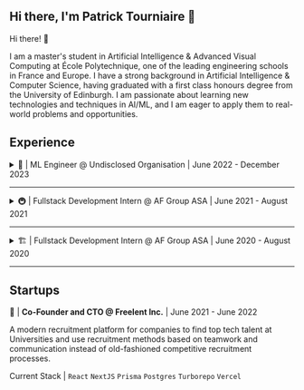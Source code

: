 ## Hi there, I'm Patrick Tourniaire 👋

Hi there! 👋

I am a master's student in Artificial Intelligence & Advanced Visual Computing at École Polytechnique, one of the leading engineering schools in France and Europe. I have a strong background in Artificial Intelligence & Computer Science, having graduated with a first class honours degree from the University of Edinburgh. I am passionate about learning new technologies and techniques in AI/ML, and I am eager to apply them to real-world problems and opportunities.

## Experience

<details>
<summary>👻 | ML Engineer @ Undisclosed Organisation | June 2022 - December 2023</summary>
<br>
Worked and part-time whilst studying at the University of Edinburgh and full-time between study years. Working mainly in internal ML R&D and producing proofs of concept for relevant stakeholders.

Stack | `PyTorch` `HuggingFace` `Python` `Apache Kafka` `Faust` `Docker` `PostgreSQL` `Elastic Vector DB` `DVC` `Azure ML Compute`
</details>

---

<details>
<summary>🚇 | Fullstack Development Intern @ AF Group ASA | June 2021 - August 2021</summary>
<br>
Worked alongside 3 interns to build a web platform for collecting drilling and explosives data for tunneling operations. Automated 70% of the reporting process, decreasing the time spent verifying reports by 90% and eliminated the need for machine operators to report drilling data.

Stack | `Angular` `OpenCV` `Python` `C#` `.NET5` `Entity Framework` `MySQL`
</details>

---

<details>
<summary>🏗 | Fullstack Development Intern @ AF Group ASA | June 2020 - August 2020</summary>
<br>
Worked on building a centralised web platform for data collection and analysis, replacing unorganised spreadsheets across projects. Responsible for creating automatic data pipelines which made the data collection process 85\% faster.

Stack | `Angular` `Azure` `Azure Pipelines` `C#` `TypeScript` 
</details>

---

## Startups
🚀 | **Co-Founder and CTO @ Freelent Inc.** | June 2021 - June 2022

A modern recruitment platform for companies to find top tech talent at Universities and use recruitment methods based on teamwork and communication instead of old-fashioned competitive recruitment processes.

Current Stack | `React` `NextJS` `Prisma` `Postgres` `Turborepo` `Vercel`
